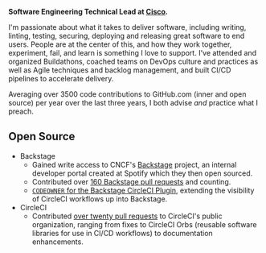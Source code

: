 **Software Engineering Technical Lead at [Cisco](https://www.cisco.com).**

I'm passionate about what it takes to deliver software, including writing, linting, testing, securing, deploying and releasing great software to end users. People are at the center of this, and how they work together, experiment, fail, and learn is something I love to support. I've attended and organized Buildathons, coached teams on DevOps culture and practices as well as Agile techniques and backlog management, and built CI/CD pipelines to accelerate delivery.

Averaging over 3500 code contributions to GitHub.com (inner and open source) per year over the last three years, I both advise *and* practice what I preach.

## Open Source

* Backstage
  * Gained write access to CNCF's [Backstage](https://backstage.io) project, an internal developer portal created at Spotify which they then open sourced.
  * Contributed over [160 Backstage pull requests](https://github.com/backstage/backstage/pulls?q=is%3Apr+author%3Aadamdmharvey+) and counting.
  * [`CODEOWNER` for the Backstage CircleCI Plugin](https://github.com/backstage/backstage/tree/master/plugins/circleci), extending the visibility of CircleCI workflows up into Backstage.
* CircleCI
  * Contributed [over twenty pull requests](https://github.com/pulls?q=is%3Aopen+is%3Apr+author%3Aadamdmharvey+archived%3Afalse+org%3ACircleCI-Public) to CircleCI's public organization, ranging from fixes to CircleCI Orbs (reusable software libraries for use in CI/CD workflows) to documentation enhancements.
